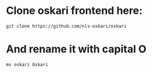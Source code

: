 
# Clone oskari frontend here:

	git clone https://github.com/nls-oskari/oskari

# And rename it with capital O

	mv oskari Oskari